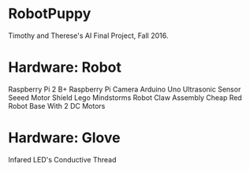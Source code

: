 # RobotPuppy
Timothy and Therese's AI Final Project, Fall 2016.

# Hardware: Robot
Raspberry Pi 2 B+ 
Raspberry Pi Camera
Arduino Uno 
Ultrasonic Sensor 
Seeed Motor Shield
Lego Mindstorms Robot Claw Assembly
Cheap Red Robot Base With 2 DC Motors

# Hardware: Glove
Infared LED's
Conductive Thread



